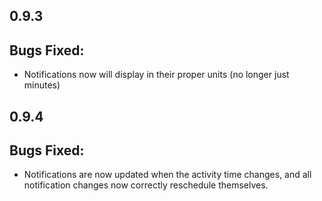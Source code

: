 0.9.3
-----

## Bugs Fixed:
- Notifications now will display in their proper units (no longer just minutes)

0.9.4
-----

## Bugs Fixed:
- Notifications are now updated when the activity time changes, and all notification changes now correctly reschedule themselves.
